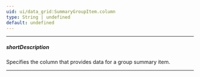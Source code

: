 ```yaml
---
uid: ui/data_grid:SummaryGroupItem.column
type: String | undefined
default: undefined
---
```

---
##### shortDescription
Specifies the column that provides data for a group summary item.

---
